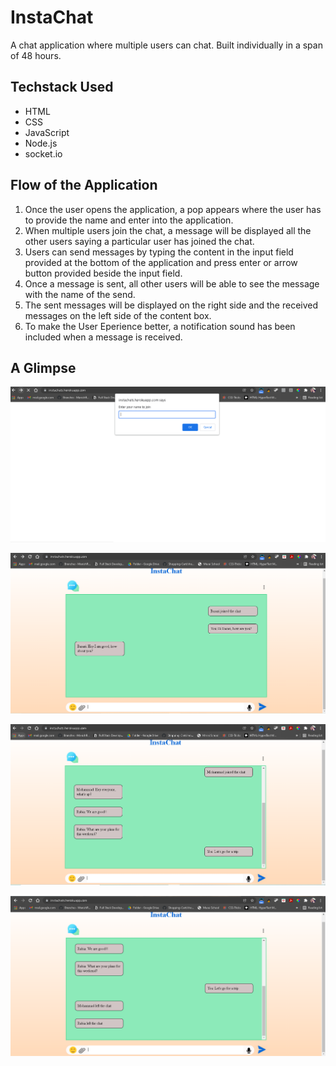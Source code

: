 # InstaChat
A chat application where multiple users can chat. Built individually in a span of 48 hours.

## Techstack Used
* HTML
* CSS
* JavaScript
* Node.js
* socket.io

## Flow of the Application
  1. Once the user opens the application, a pop appears where the user has to provide the name and enter into the application.
  2. When multiple users join the chat,  a message will be displayed all the other users saying a particular user has joined the chat.
  3. Users can send messages by typing the content in the input field provided at the bottom of the application and press enter or arrow button provided beside the input field.
  4. Once a message is sent, all other users will be able to see the message with the name of the send.
  5. The sent messages will be displayed on the right side and the received messages on the left side of the content box.
  6. To make the User Eperience better, a notification sound has been included when a message is received.
  
## A Glimpse

![alt text](/images/scs1.PNG)

![alt tet](/images/scs2.PNG)

![alt tet](/images/scs3.PNG)

![alt tet](/images/scs4.PNG)
